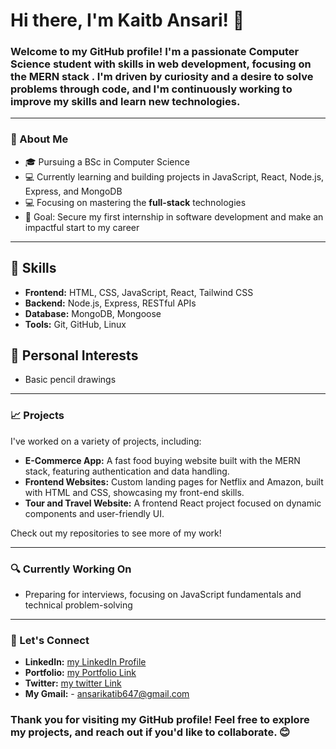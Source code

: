 # Hi there, I'm Kaitb Ansari! 👋

### Welcome to my GitHub profile! I'm a passionate **Computer Science student** with skills in web development, focusing on the **MERN stack** . I'm driven by curiosity and a desire to solve problems through code, and I'm continuously working to improve my skills and learn new technologies.

---

### 🌟 About Me
- 🎓 Pursuing a BSc in Computer Science
- 💻 Currently learning and building projects in JavaScript, React, Node.js, Express, and MongoDB
- 💻 Focusing on mastering the **full-stack** technologies
- 🎯 Goal: Secure my first internship in software development and make an impactful start to my career

---

## 💼 Skills

- **Frontend:** HTML, CSS, JavaScript, React, Tailwind CSS
- **Backend:** Node.js, Express, RESTful APIs
- **Database:** MongoDB, Mongoose
- **Tools:** Git, GitHub, Linux

## 🎨 Personal Interests

- Basic pencil drawings
---

### 📈 Projects
I've worked on a variety of projects, including:
- **E-Commerce App:** A fast food buying website built with the MERN stack, featuring authentication and data handling.
- **Frontend Websites:** Custom landing pages for Netflix and Amazon, built with HTML and CSS, showcasing my front-end skills.
- **Tour and Travel Website:** A frontend React project focused on dynamic components and user-friendly UI.

Check out my repositories to see more of my work!

---

### 🔍 Currently Working On
- Preparing for interviews, focusing on JavaScript fundamentals and technical problem-solving

---

### 🤝 Let's Connect
- **LinkedIn:** [my LinkedIn Profile](https://www.linkedin.com/in/katib-ansari-95ab96252/)
- **Portfolio:** [my Portfolio Link](https://ansari-katib.github.io/Portfolio/)
- **Twitter:** [my twitter Link](https://x.com/KatibAnsari3)
- **My Gmail:** - ansarikatib647@gmail.com

### Thank you for visiting my GitHub profile! Feel free to explore my projects, and reach out if you'd like to collaborate. 😊
